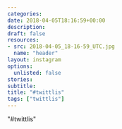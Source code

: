 ```yaml
---
categories:
date: 2018-04-05T18:16:59+00:00
description:
draft: false
resources:
- src: 2018-04-05_18-16-59_UTC.jpg
  name: "header"
layout: instagram
options:
  unlisted: false
stories:
subtitle:
title: "#twittlis"
tags: ["twittlis"]
---
```


"#twittlis"
